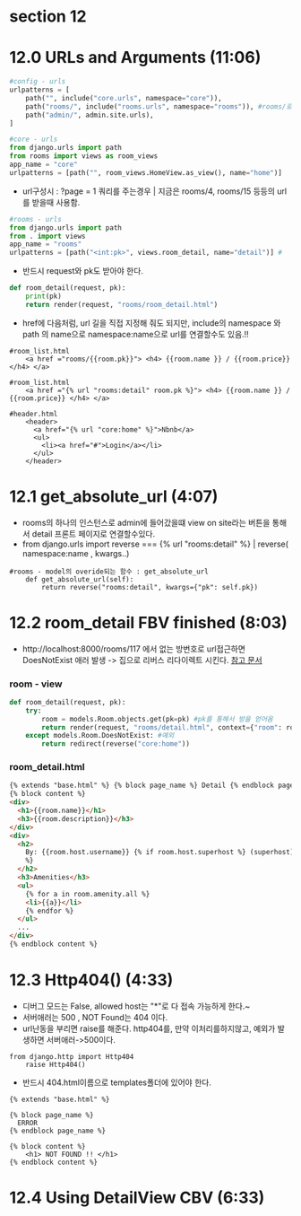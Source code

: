 # section 12

# 12.0 URLs and Arguments (11:06)

```python
#config - urls
urlpatterns = [
    path("", include("core.urls", namespace="core")),
    path("rooms/", include("rooms.urls", namespace="rooms")), #rooms/로 시작하면 rooms -> urls로 라우팅
    path("admin/", admin.site.urls),
]

```

```python
#core - urls
from django.urls import path
from rooms import views as room_views
app_name = "core"
urlpatterns = [path("", room_views.HomeView.as_view(), name="home")]
```

- url구성시 : ?page = 1 쿼리를 주는경우 | 지금은 rooms/4, rooms/15 등등의 url를 받을때 사용함.

```python
#rooms - urls
from django.urls import path
from . import views
app_name = "rooms"
urlpatterns = [path("<int:pk>", views.room_detail, name="detail")] #
```

- 반드시 request와 pk도 받아야 한다.

```python
def room_detail(request, pk):
    print(pk)
    return render(request, "rooms/room_detail.html")
```

- href에 다음처럼, url 길을 직접 지정해 줘도 되지만, include의 namespace 와 path 의 name으로 namespace:name으로 url를 연결할수도 있음.!!

```
#room_list.html
    <a href ="rooms/{{room.pk}}"> <h4> {{room.name }} / {{room.price}} </h4> </a>
```

```
#room_list.html
    <a href ="{% url "rooms:detail" room.pk %}"> <h4> {{room.name }} / {{room.price}} </h4> </a>

```

```
#header.html
    <header>
      <a href="{% url "core:home" %}">Nbnb</a>
      <ul>
        <li><a href="#">Login</a></li>
      </ul>
    </header>
```

# 12.1 get_absolute_url (4:07)

- rooms의 하나의 인스턴스로 admin에 들어갔을떄 view on site라는 버튼을 통해서 detail 프론트 페이지로 연결할수있다.
- from django.urls import reverse === {% url "rooms:detail" %} | reverse( namespace:name , kwargs..)

```
#rooms - model의 overide되는 함수 : get_absolute_url
    def get_absolute_url(self):
        return reverse("rooms:detail", kwargs={"pk": self.pk})
```

# 12.2 room_detail FBV finished (8:03)

- http://localhost:8000/rooms/117 에서 없는 방번호로 url접근하면 DoesNotExist 애러 발생 -> 집으로 리버스 리다이렉트 시킨다.
  [참고 문서](https://docs.djangoproject.com/en/3.0/ref/models/instances/#doesnotexist)

### room - view

```python
def room_detail(request, pk):
    try:
        room = models.Room.objects.get(pk=pk) #pk를 통해서 방을 얻어옴
        return render(request, "rooms/detail.html", context={"room": room}) #랜더
    except models.Room.DoesNotExist: #예외
        return redirect(reverse("core:home"))
```

### room_detail.html

```html
{% extends "base.html" %} {% block page_name %} Detail {% endblock page_name %}
{% block content %}
<div>
  <h1>{{room.name}}</h1>
  <h3>{{room.description}}</h3>
</div>
<div>
  <h2>
    By: {{room.host.username}} {% if room.host.superhost %} (superhost) {% endif
    %}
  </h2>
  <h3>Amenities</h3>
  <ul>
    {% for a in room.amenity.all %}
    <li>{{a}}</li>
    {% endfor %}
  </ul>
  ...
</div>
{% endblock content %}
```

# 12.3 Http404() (4:33)

- 디버그 모드는 False, allowed host는 "\*"로 다 접속 가능하게 한다.~
- 서버애러는 500 , NOT Found는 404 이다.
- url난동을 부리면 raise를 해준다. http404를, 만약 이처리를하지않고, 예외가 발생하면 서버애러->500이다.

```
from django.http import Http404
    raise Http404()
```

- 반드시 404.html이름으로 templates폴더에 있어야 한다.

```
{% extends "base.html" %}

{% block page_name %}
  ERROR
{% endblock page_name %}

{% block content %}
    <h1> NOT FOUND !! </h1>
{% endblock content %}
```

# 12.4 Using DetailView CBV (6:33)
